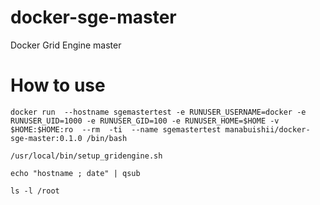 # docker-sge-master
Docker Grid Engine master

# How to use

```
docker run  --hostname sgemastertest -e RUNUSER_USERNAME=docker -e RUNUSER_UID=1000 -e RUNUSER_GID=100 -e RUNUSER_HOME=$HOME -v $HOME:$HOME:ro  --rm  -ti  --name sgemastertest manabuishii/docker-sge-master:0.1.0 /bin/bash
```

```
/usr/local/bin/setup_gridengine.sh
```

```
echo "hostname ; date" | qsub
```

```
ls -l /root
```

